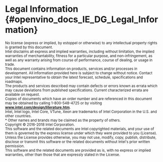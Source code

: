 # Legal Information {#openvino_docs_IE_DG_Legal_Information}

<sup>No license (express or implied, by estoppel or otherwise) to any intellectual property rights is granted by this document.</sup><br/>
<sup>Intel disclaims all express and implied warranties, including without limitation, the implied warranties of merchantability, fitness for a particular purpose, and non-infringement, as well as any warranty arising from course of performance, course of dealing, or usage in trade.</sup><br/>
<sup>This document contains information on products, services and/or processes in development. All information provided here is subject to change without notice. Contact your Intel representative to obtain the latest forecast, schedule, specifications and roadmaps.</sup><br/>
<sup>The products and services described may contain defects or errors known as errata which may cause deviations from published specifications. Current characterized errata are available on request.</sup><br/>
<sup>Copies of documents which have an order number and are referenced in this document may be obtained by calling 1-800-548-4725 or by visiting [<b>www.intel.com/design/literature.htm</b>](http://www.intel.com/design/literature.htm).</sup><br/>
<sup>Intel, Intel logo, Intel Core, VTune, Xeon are trademarks of Intel Corporation in the U.S. and other countries.</sup><br/>
<sup>\* Other names and brands may be claimed as the property of others.</sup><br/>
<sup>Copyright © 2016-2018 Intel Corporation.</sup><br/>
<sup>This software and the related documents are Intel copyrighted materials, and your use of them is governed by the express license under which they were provided to you (License). Unless the License provides otherwise, you may not use, modify, copy, publish, distribute, disclose or transmit this software or the related documents without Intel's prior written permission.</sup><br/>
<sup>This software and the related documents are provided as is, with no express or implied warranties, other than those that are expressly stated in the License.</sup><br/>

